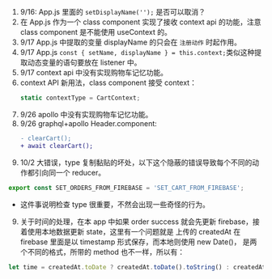 1. 9/16: App.js 里面的 `setDisplayName('');` 是否可以取消？
2. 在 App.js 作为一个 class component 实现了接收 context api 的功能，注意 class component 是不能使用 useContext 的。
3. 9/17 App.js 中提取的变量 displayName 的只会在 `注册动作` 时起作用。
4. 9/17 App.js `const { setName, displayName } = this.context;`类似这种提取动态变量的语句要放在 listener 中。
5. 9/17 context api 中没有实现购物车记忆功能。
6. context API 新用法，class component 接受 context：
    ```js
    static contextType = CartContext;
    ```
6. 9/26 apollo 中没有实现购物车记忆功能。
7. 9/26 graphql+apollo Header.component: 
    ```diff
    - clearCart();
    + await clearCart();
    ```
8. 10/2 大错误，type 复制黏贴的坏处，以下这个隐蔽的错误导致每个不同的动作都引向同一个 reducer。
```js
export const SET_ORDERS_FROM_FIREBASE = 'SET_CART_FROM_FIREBASE';
```

- 这件事说明检查 type 很重要，不然会出现一些奇怪的行为。

9. 关于时间的处理，在本 app 中如果 order success 就会先更新 firebase，接着使用本地数据更新 state，这里有一个问题就是 上传的 createdAt 在 firebase 里面是以 timestamp 形式保存，而本地则使用 new Date()， 是两个不同的格式，所带的 method 也不一样，所以有：
```js
let time = createdAt.toDate ? createdAt.toDate().toString() : createdAt.toString();
```